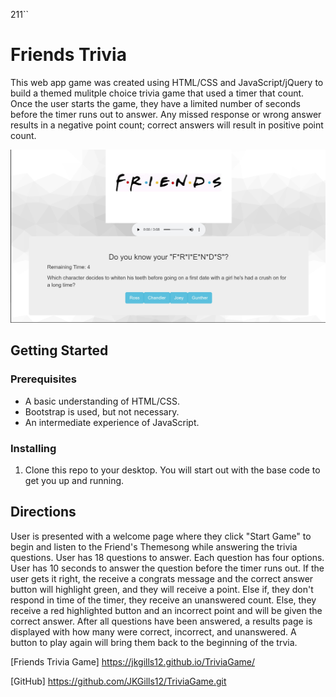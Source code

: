 211``
# Friends Trivia

This web app game was created using HTML/CSS and JavaScript/jQuery to build a themed mulitple choice trivia game that used a timer that count. Once the user starts the game, they have a limited number of seconds before the timer runs out to answer. Any missed response or wrong answer results in a negative point count; correct answers will result in positive point count.

![screenshot](/images/friends.jpg)
## Getting Started

### Prerequisites
* A basic understanding of HTML/CSS.
* Bootstrap is used, but not necessary.
* An intermediate experience of JavaScript.

### Installing

1) Clone this repo to your desktop.
You will start out with the base code to get you up and running.



## Directions
User is presented with a welcome page where they click "Start Game" to begin and listen to the Friend's Themesong while answering the trivia questions.
User has 18 questions to answer.
Each question has four options.
User has 10 seconds to answer the question before the timer runs out.
If the user gets it right, the receive a congrats message and the correct answer button will highlight green, and they will receive a point.
Else if, they don't respond in time of the timer, they receive an unanswered count.
Else, they receive a red highlighted button and an incorrect point and will be given the correct answer.
After all questions have been answered, a results page is displayed with how many were correct, incorrect, and unanswered.
A button to play again will bring them back to the beginning of the trvia.



[Friends Trivia Game] https://jkgills12.github.io/TriviaGame/

[GitHub] https://github.com/JKGills12/TriviaGame.git

